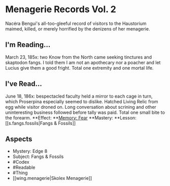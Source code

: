 # Menagerie Records Vol. 2
Nacéra Bengui's all-too-gleeful record of visitors to the Haustorium maimed, killed, or merely horrified by the denizens of her menagerie.
## I'm Reading...
March 23, 185x: two Know from the North came seeking tinctures and skaptodon fangs. I told them I am not an apothecary nor a poacher and let Lucius give them a good fright. Total one extremity and one mortal life.
## I've Read...
June 18, 186x: bespectacled faculty held a mirror to each cage in turn, which Proserpina especially seemed to dislike. Hatched Living Relic from egg while visitor droned on. Long conversation about scrining and other uninteresting business followed before tally was paid. Total one small bite to the forearm.
**Effect: **[Memory: Fear](https://uadaf.theevilroot.xyz/rowenarium/element/mem.fear)
**Mastery: **Lesson: [[s.fangs.fossils|Fangs & Fossils]]
## Aspects
- Mystery: Edge 8
- Subject: Fangs & Fossils
- #Codex
- #Readable
- #Thing
- [[wing.menagerie|Skolex Menagerie]]